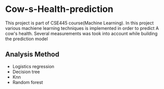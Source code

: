 # Cow-s-Health-prediction
This project is part of CSE445 course(Machine Learning).
In this project various machiene learning techniques is implemented in order to predict A cow's health. Several measurements was took into account while building the prediction model

## Analysis Method
- Logistics regression
- Decision tree 
- Knn
- Random forest


